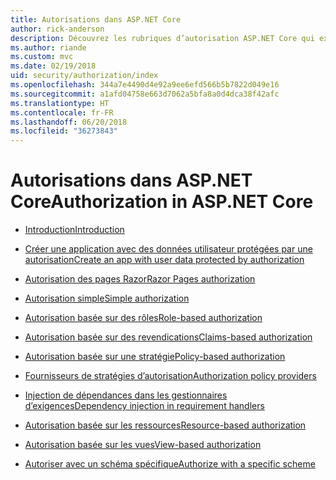 ```yaml
---
title: Autorisations dans ASP.NET Core
author: rick-anderson
description: Découvrez les rubriques d’autorisation ASP.NET Core qui expliquent comment fournir des privilèges et des droits aux utilisateurs d’application.
ms.author: riande
ms.custom: mvc
ms.date: 02/19/2018
uid: security/authorization/index
ms.openlocfilehash: 344a7e4490d4e92a9ee6efd566b5b7822d049e16
ms.sourcegitcommit: a1afd04758e663d7062a5bfa8a0d4dca38f42afc
ms.translationtype: HT
ms.contentlocale: fr-FR
ms.lasthandoff: 06/20/2018
ms.locfileid: "36273843"
---
```

# <a name="authorization-in-aspnet-core"></a><span data-ttu-id="55746-103">Autorisations dans ASP.NET Core</span><span class="sxs-lookup"><span data-stu-id="55746-103">Authorization in ASP.NET Core</span></span>

* [<span data-ttu-id="55746-104">Introduction</span><span class="sxs-lookup"><span data-stu-id="55746-104">Introduction</span></span>](xref:security/authorization/introduction)

* [<span data-ttu-id="55746-105">Créer une application avec des données utilisateur protégées par une autorisation</span><span class="sxs-lookup"><span data-stu-id="55746-105">Create an app with user data protected by authorization</span></span>](xref:security/authorization/secure-data)

* [<span data-ttu-id="55746-106">Autorisation des pages Razor</span><span class="sxs-lookup"><span data-stu-id="55746-106">Razor Pages authorization</span></span>](xref:security/authorization/razor-pages-authorization)

* [<span data-ttu-id="55746-107">Autorisation simple</span><span class="sxs-lookup"><span data-stu-id="55746-107">Simple authorization</span></span>](xref:security/authorization/simple)

* [<span data-ttu-id="55746-108">Autorisation basée sur des rôles</span><span class="sxs-lookup"><span data-stu-id="55746-108">Role-based authorization</span></span>](xref:security/authorization/roles)

* [<span data-ttu-id="55746-109">Autorisation basée sur des revendications</span><span class="sxs-lookup"><span data-stu-id="55746-109">Claims-based authorization</span></span>](xref:security/authorization/claims)

* [<span data-ttu-id="55746-110">Autorisation basée sur une stratégie</span><span class="sxs-lookup"><span data-stu-id="55746-110">Policy-based authorization</span></span>](xref:security/authorization/policies)

* [<span data-ttu-id="55746-111">Fournisseurs de stratégies d’autorisation</span><span class="sxs-lookup"><span data-stu-id="55746-111">Authorization policy providers</span></span>](xref:security/authorization/iauthorizationpolicyprovider)

* [<span data-ttu-id="55746-112">Injection de dépendances dans les gestionnaires d’exigences</span><span class="sxs-lookup"><span data-stu-id="55746-112">Dependency injection in requirement handlers</span></span>](xref:security/authorization/dependencyinjection)

* [<span data-ttu-id="55746-113">Autorisation basée sur les ressources</span><span class="sxs-lookup"><span data-stu-id="55746-113">Resource-based authorization</span></span>](xref:security/authorization/resourcebased)

* [<span data-ttu-id="55746-114">Autorisation basée sur les vues</span><span class="sxs-lookup"><span data-stu-id="55746-114">View-based authorization</span></span>](xref:security/authorization/views)

* [<span data-ttu-id="55746-115">Autoriser avec un schéma spécifique</span><span class="sxs-lookup"><span data-stu-id="55746-115">Authorize with a specific scheme</span></span>](xref:security/authorization/limitingidentitybyscheme)
